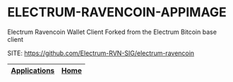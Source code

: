 # ELECTRUM-RAVENCOIN-APPIMAGE
 
 Electrum Ravencoin Wallet Client
 Forked from the Electrum Bitcoin base client
 
 SITE: https://github.com/Electrum-RVN-SIG/electrum-ravencoin

 | [Applications](https://portable-linux-apps.github.io/apps.html) | [Home](https://portable-linux-apps.github.io)
 | --- | --- |
